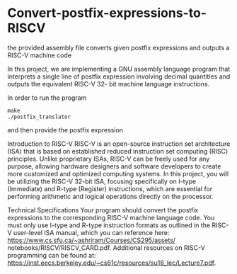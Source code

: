 # Convert-postfix-expressions-to-RISCV
the provided assembly file converts given postfix expressions and outputs a RISC-V machine code

In this project, we are implementing a GNU assembly language program that interprets a
single line of postfix expression involving decimal quantities and outputs the equivalent RISC-V 32-
bit machine language instructions.

In order to run the program
````
make
./postfix_translator
````
and then provide the postfix expression

Introduction to RISC-V
RISC-V is an open-source instruction set architecture (ISA) that is based on established reduced instruction set computing (RISC) principles. Unlike proprietary ISAs, RISC-V can be freely used for any
purpose, allowing hardware designers and software developers to create more customized and optimized
computing systems. In this project, you will be utilizing the RISC-V 32-bit ISA, focusing specifically
on I-type (Immediate) and R-type (Register) instructions, which are essential for performing arithmetic
and logical operations directly on the processor.


Technical Specifications
Your program should convert the postfix expressions to the corresponding RISC-V machine language
code. You must only use I-type and R-type instruction formats as outlined in the RISC-V user-level ISA
manual, which you can reference here: https://www.cs.sfu.ca/~ashriram/Courses/CS295/assets/
notebooks/RISCV/RISCV_CARD.pdf. Additional resources on RISC-V programming can be found at:
https://inst.eecs.berkeley.edu/~cs61c/resources/su18_lec/Lecture7.pdf.
